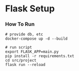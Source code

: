 Flask Setup
=================================


### How To Run
```
# provide db, etc
docker-compose up -d --build

# run script
export FLASK_APP=main.py
pip install -r requirements.txt
cd src/project
flask run --reload
```
